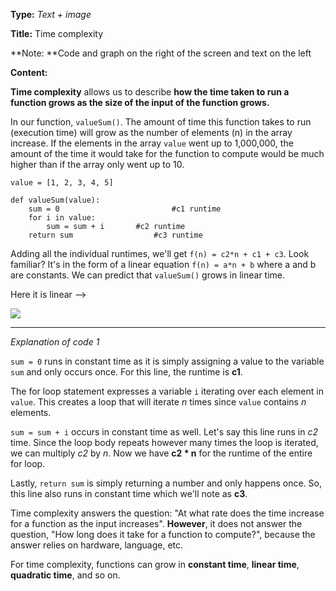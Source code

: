 

**Type:** _Text + image_

**Title:** Time complexity 

**Note: **Code and graph on the right of the screen and text on the left 

**Content:**

**Time complexity** allows us to describe **how the time taken to run a function grows as the size of the input of the function grows.**

In our function, `valueSum()`. The amount of time this function takes to run (execution time) will grow as the number of elements (n) in the array increase. If the elements in the array `value` went up to 1,000,000, the amount of the time it would take for the function to compute would be much higher than if the array only went up to 10. 

```
value = [1, 2, 3, 4, 5] 

def valueSum(value):
    sum = 0					 		#c1 runtime
    for i in value:
        sum = sum + i		#c2 runtime
    return sum					#c3 runtime
```

Adding all the individual runtimes, we'll get `f(n) = c2*n + c1 + c3`. Look familiar? It's in the form of a linear equation `f(n) = a*n + b` where a and b are constants. We can predict that `valueSum()` grows in linear time.

Here it is linear -->

[//]: # "insert 'timecomplexity' image"

<img src="https://projectbit.s3-us-west-1.amazonaws.com/darlene/labs/Screen+Shot+2020-02-21+at+5.27.32+PM.png">



---

_Explanation of code 1_

`sum = 0` runs in constant time as it is simply assigning a value to the variable `sum` and only occurs once. For this line, the runtime is **c1**.

The for loop statement expresses a variable `i` iterating over each element in `value`. This creates a loop that will iterate *n* times since `value` contains *n* elements.

`sum = sum + i` occurs in constant time as well. Let's say this line runs in *c2* time. Since the loop body repeats however many times the loop is iterated, we can multiply *c2* by *n*. Now we have **c2 \* n** for the runtime of the entire for loop.

Lastly, `return sum` is simply returning a number and only happens once. So, this line also runs in constant time which we'll note as **c3**.

Time complexity answers the question: "At what rate does the time increase for a function as the input increases". **However**, it does not answer the question, "How long does it take for a function to compute?",  because the answer relies on hardware, language, etc.

For time complexity, functions can grow in **constant time**, **linear time**, **quadratic time**, and so on. 





